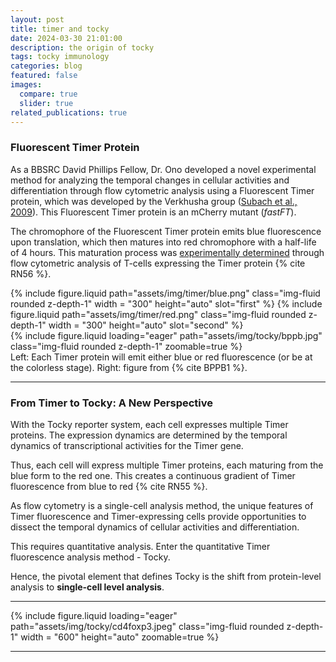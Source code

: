 ```yaml
---
layout: post
title: timer and tocky
date: 2024-03-30 21:01:00
description: the origin of tocky
tags: tocky immunology
categories: blog
featured: false
images:
  compare: true
  slider: true
related_publications: true
---
```


### Fluorescent Timer Protein

As a BBSRC David Phillips Fellow, Dr. Ono developed a novel experimental method for analyzing the temporal changes in cellular activities and differentiation through flow cytometric analysis using a Fluorescent Timer protein, which was developed by the Verkhusha group ([Subach et al., 2009](https://pubmed.ncbi.nlm.nih.gov/19136976/)). This Fluorescent Timer protein is an mCherry mutant (_fastFT_).

The chromophore of the Fluorescent Timer protein emits blue fluorescence upon translation, which then matures into red chromophore with a half-life of 4 hours. This maturation process was [experimentally determined](https://www.embopress.org/doi/full/10.15252/embj.201899013) through flow cytometric analysis of T-cells expressing the Timer protein {% cite RN56 %}.

<div class="row mt-3">
    <div class="col-sm mt-3 mt-md-0">
        <img-comparison-slider>
          {% include figure.liquid path="assets/img/timer/blue.png" class="img-fluid rounded z-depth-1" width = "300" height="auto" slot="first" %}
          {% include figure.liquid path="assets/img/timer/red.png" class="img-fluid rounded z-depth-1" width = "300" height="auto" slot="second" %}
        </img-comparison-slider>
    </div>
    <div class="col-sm mt-3 mt-md-0">
        {% include figure.liquid loading="eager" path="assets/img/tocky/bppb.jpg" class="img-fluid rounded z-depth-1" zoomable=true %}
    </div>
</div>
<div class="caption">
  Left: Each Timer protein will emit either blue or red fluorescence (or be at the colorless stage). Right: figure from {% cite BPPB1 %}.
</div>

---
### From Timer to Tocky: A New Perspective

With the Tocky reporter system, each cell expresses multiple Timer proteins. The expression dynamics are determined by the temporal dynamics of transcriptional activities for the Timer gene.

Thus, each cell will express multiple Timer proteins, each maturing from the blue form to the red one. This creates a continuous gradient of Timer fluorescence from blue to red {% cite RN55 %}.

As flow cytometry is a single-cell analysis method, the unique features of Timer fluorescence and Timer-expressing cells provide opportunities to dissect the temporal dynamics of cellular activities and differentiation.

This requires quantitative analysis. Enter the quantitative Timer fluorescence analysis method - Tocky.

Hence, the pivotal element that defines Tocky is the shift from protein-level analysis to **single-cell level analysis**.

---
<div class="row mt-3">
        {% include figure.liquid loading="eager" path="assets/img/tocky/cd4foxp3.jpeg" class="img-fluid rounded z-depth-1" width = "600" height="auto" zoomable=true %}
</div>

---
